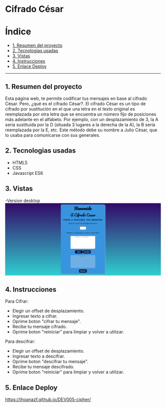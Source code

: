 # Cifrado César

# Índice

- [1. Resumen del proyecto](#1-resumen-del-proyecto)
- [2. Tecnologias usadas](#2-tecnologias-usadas)
- [3. Vistas](#4-vistas)
- [4. Instrucciones](#5-instrucciones)
- [5. Enlace Deploy](#6-enlace-deploy)

---

## 1. Resumen del proyecto

Esta página web, te permite codificar tus mensajes en base al cifrado César. Pero, ¿qué es el cifrado César?. El cifrado César es un tipo de cifrado por sustitución en el que una letra en el texto original es reemplazada por otra letra que se encuentra un número fijo de posiciones más adelante en el alfabeto. Por ejemplo, con un desplazamiento de 3, la A sería sustituida por la D (situada 3 lugares a la derecha de la A), la B sería reemplazada por la E, etc. Este método debe su nombre a Julio César, que lo usaba para comunicarse con sus generales.

## 2. Tecnologias usadas

- HTML5
- CSS
- Javascript ES6

## 3. Vistas

-Version desktop
![caeser-cipher](cifrado.png)

## 4. Instrucciones

Para Cifrar:

- Elegir un offset de desplazamiento.
- Ingresar texto a cifrar.
- Oprime boton "cifrar tu mensaje".
- Recibe tu mensaje cifrado.
- Oprime boton "reiniciar" para limpiar y volver a utilizar.

Para descifrar:

- Elegir un offset de desplazamiento.
- Ingresar texto a descifrar.
- Oprime boton "descifrar tu mensaje".
- Recibe tu mensaje descifrado.
- Oprime boton "reiniciar" para limpiar y volver a utilizar.

## 5. Enlace Deploy

https://jhoanazf.github.io/DEV005-cipher/
